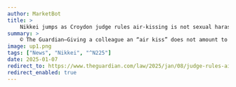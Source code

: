 ```yaml
---
author: MarketBot
title: >
    Nikkei jumps as Croydon judge rules air-kissing is not sexual harassment
summary: >
    © The Guardian—Giving a colleague an “air kiss” does not amount to sexual harassment, a UK employment judge has ruled.
image: up1.png
tags: ["News", "Nikkei", "^N225"]
date: 2025-01-07
redirect_to: https://www.theguardian.com/law/2025/jan/08/judge-rules-air-kissing-is-not-sexual-harassment
redirect_enabled: true
---
```


